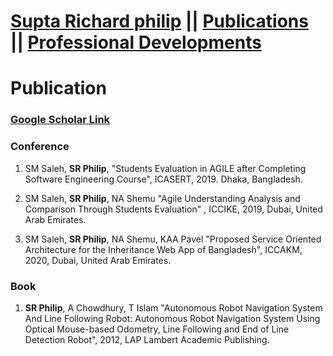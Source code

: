 # [Supta Richard philip](https://suptaphilip.github.io/)  ||  [Publications](/publications.md/)   ||  [Professional Developments](onlineCourse.md)

# Publication
###  [Google Scholar Link](https://scholar.google.com/citations?user=h8WUVAEAAAAJ&hl=en)

### Conference

1. SM Saleh, **SR Philip**, "Students Evaluation in AGILE after Completing Software Engineering Course", ICASERT, 2019. Dhaka, Bangladesh.

2. SM Saleh, **SR Philip**, NA Shemu "Agile Understanding Analysis and Comparison Through Students Evaluation" , ICCIKE, 2019,  Dubai, United Arab Emirates.

3. SM Saleh, **SR Philip**, NA Shemu, KAA Pavel "Proposed Service Oriented Architecture for the Inheritance Web App of Bangladesh", ICCAKM, 2020,  Dubai, United Arab Emirates.


### Book

1. **SR Philip**, A Chowdhury, T Islam "Autonomous Robot Navigation System And Line Following Robot: Autonomous Robot Navigation System Using Optical Mouse-based Odometry, Line Following and End of Line Detection Robot", 2012, LAP Lambert Academic Publishing.






